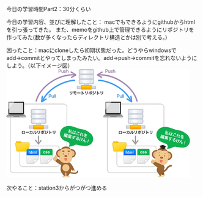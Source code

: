 今日の学習時間Part2：30分くらい

今日の学習内容、並びに理解したこと：
macでもできるようにgithubからhtmlを引っ張ってきた。
また、memoをgithub上で管理できるようにリポジトリを作ってみた(数が多くなったらディレクトリ構造とかは別で考える。)

困ったこと：macにcloneしたら初期状態だった。どうやらwindowsでadd→commitとやってしまったみたい。add→push→commitを忘れないようにしよう。（以下イメージ図）
![alt text](./img/image_480.png)

次やること：station3からがつがつ進める